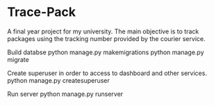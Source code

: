 # Trace-Pack
A final year project for my university. The main objective is to track packages using the tracking number provided by the courier service.

Build databse
python manage.py makemigrations
python manage.py migrate

Create superuser in order to access to dashboard and other services.
python manage.py createsuperuser

Run server
python manage.py runserver
